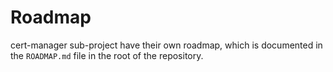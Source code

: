 Roadmap
=======

cert-manager sub-project have their own roadmap, which is documented in the
`ROADMAP.md` file in the root of the repository.
